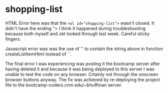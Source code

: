 # shopping-list
HTML Error here was that the `<ul id="shopping-list">` wasn't closed. It didn't have the ending "> I think it happened during troubleshooting because both myself and Jet looked through last week. Careful sticky fingers.
<p>Javascript error was  was the use of '' to contain the string above in function createListItemHtml instead of ``. </p>
<p> The final error I was experiencing was posting it the bootcamp server after having deleted it and because it was being deployed
to this server I was unable to test the code on any browser. Crtainly not through the onscreen browser buttons anyway. The fix
was achieved by re-deploying the project file to the bootcamp-coders.cnm.edu/~bhuffman server. </p>

